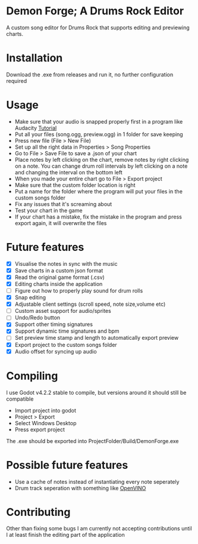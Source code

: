 # Demon Forge; A Drums Rock Editor

A custom song editor for Drums Rock that supports editing and previewing charts.

# Installation

Download the .exe from releases and run it, no further configuration required

# Usage

- Make sure that your audio is snapped properly first in a program like Audacity [Tutorial](https://steamcommunity.com/sharedfiles/filedetails/?id=2989549859)
- Put all your files (song.ogg, preview.ogg) in 1 folder for save keeping
- Press new file (File > New File)
- Set up all the right data in Properties > Song Properties
- Go to File > Save File to save a .json of your chart
- Place notes by left clicking on the chart, remove notes by right clicking on a note. You can change drum roll intervals by left clicking on a note and changing the interval on the bottom left
- When you made your entire chart go to File > Export project
- Make sure that the custom folder location is right
- Put a name for the folder where the program will put your files in the custom songs folder
- Fix any issues that it's screaming about
- Test your chart in the game
- If your chart has a mistake, fix the mistake in the program and press export again, it will overwrite the files

# Future features

- [x] Visualise the notes in sync with the music
- [x] Save charts in a custom json format
- [x] Read the original game format (.csv)
- [x] Editing charts inside the application
- [ ] Figure out how to properly play sound for drum rolls
- [x] Snap editing
- [x] Adjustable client settings (scroll speed, note size,volume etc)
- [ ] Custom asset support for audio/sprites
- [ ] Undo/Redo button
- [x] Support other timing signatures
- [x] Support dynamic time signatures and bpm
- [ ] Set preview time stamp and length to automatically export preview
- [x] Export project to the custom songs folder
- [x] Audio offset for syncing up audio

# Compiling

I use Godot v4.2.2 stable to compile, but versions around it should still be compatible

- Import project into godot
- Project > Export
- Select Windows Desktop
- Press export project

The .exe should be exported into ProjectFolder/Build/DemonForge.exe

# Possible future features

* Use a cache of notes instead of instantiating every note seperately
* Drum track seperation with something like [OpenVINO](https://github.com/openvinotoolkit/openvino)

# Contributing

Other than fixing some bugs I am currently not accepting contributions until I at least finish the editing part of the application

